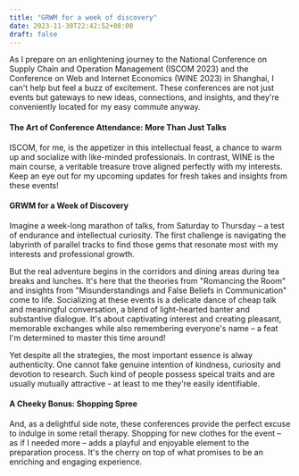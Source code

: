 ```yaml
---
title: "GRWM for a week of discovery"
date: 2023-11-30T22:42:52+08:00
draft: false
---
```


As I prepare on an enlightening journey to the National Conference on Supply Chain and Operation Management (ISCOM 2023) and the Conference on Web and Internet Economics (WINE 2023) in Shanghai, I can't help but feel a buzz of excitement. These conferences are not just events but gateways to new ideas, connections, and insights, and they're conveniently located for my easy commute anyway.

#### The Art of Conference Attendance: More Than Just Talks

ISCOM, for me, is the appetizer in this intellectual feast, a chance to warm up and socialize with like-minded professionals. In contrast, WINE is the main course, a veritable treasure trove aligned perfectly with my interests. Keep an eye out for my upcoming updates for fresh takes and insights from these events!

#### GRWM for a Week of Discovery

Imagine a week-long marathon of talks, from Saturday to Thursday – a test of endurance and intellectual curiosity. The first challenge is navigating the labyrinth of parallel tracks to find those gems that resonate most with my interests and professional growth.

But the real adventure begins in the corridors and dining areas during tea breaks and lunches. It's here that the theories from "Romancing the Room" and insights from "Misunderstandings and False Beliefs in Communication" come to life. Socializing at these events is a delicate dance of cheap talk and meaningful conversation, a blend of light-hearted banter and substantive dialogue. It's about captivating interest and creating pleasant, memorable exchanges while also remembering everyone's name – a feat I'm determined to master this time around!

Yet despite all the strategies, the most important essence is alway authenticity. One cannot fake genuine intention of kindness, curiosity and devotion to research. Such kind of people possess speical traits and are usually mutually attractive - at least to me they're easily identifiable.

#### A Cheeky Bonus: Shopping Spree

And, as a delightful side note, these conferences provide the perfect excuse to indulge in some retail therapy. Shopping for new clothes for the event – as if I needed more – adds a playful and enjoyable element to the preparation process. It's the cherry on top of what promises to be an enriching and engaging experience.
